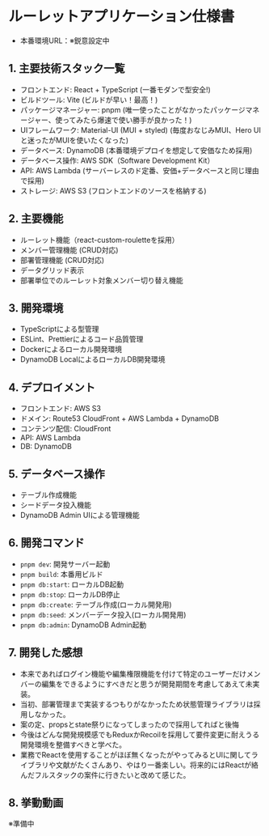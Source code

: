 # ルーレットアプリケーション仕様書
- 本番環境URL：※鋭意設定中

## 1. 主要技術スタック一覧
- フロントエンド: React + TypeScript (一番モダンで型安全!)
- ビルドツール: Vite (ビルドが早い！最高！)
- パッケージマネージャー: pnpm (唯一使ったことがなかったパッケージマネージャー、使ってみたら爆速で使い勝手が良かった！)
- UIフレームワーク: Material-UI (MUI + styled) (毎度おなじみMUI、Hero UIと迷ったがMUIを使いたくなった)
- データベース: DynamoDB (本番環境デプロイを想定して安価なため採用)
- データベース操作: AWS SDK（Software Development Kit）
- API: AWS Lambda (サーバーレスのド定番、安価+データベースと同じ理由で採用)
- ストレージ: AWS S3 (フロントエンドのソースを格納する)

## 2. 主要機能
- ルーレット機能（react-custom-rouletteを採用）
- メンバー管理機能 (CRUD対応)
- 部署管理機能 (CRUD対応)
- データグリッド表示
- 部署単位でのルーレット対象メンバー切り替え機能

## 3. 開発環境
- TypeScriptによる型管理
- ESLint、Prettierによるコード品質管理
- Dockerによるローカル開発環境
- DynamoDB LocalによるローカルDB開発環境

## 4. デプロイメント
- フロントエンド: AWS S3
- ドメイン: Route53 CloudFront + AWS Lambda + DynamoDB
- コンテンツ配信: CloudFront
- API: AWS Lambda
- DB: DynamoDB

## 5. データベース操作
- テーブル作成機能
- シードデータ投入機能
- DynamoDB Admin UIによる管理機能

## 6. 開発コマンド
- `pnpm dev`: 開発サーバー起動
- `pnpm build`: 本番用ビルド
- `pnpm db:start`: ローカルDB起動
- `pnpm db:stop`: ローカルDB停止
- `pnpm db:create`: テーブル作成(ローカル開発用)
- `pnpm db:seed`: メンバーデータ投入(ローカル開発用)
- `pnpm db:admin`: DynamoDB Admin起動

## 7. 開発した感想
- 本来であればログイン機能や編集権限機能を付けて特定のユーザーだけメンバーの編集をできるようにすべきだと思うが開発期間を考慮してあえて未実装。
- 当初、部署管理まで実装するつもりがなかったため状態管理ライブラリは採用しなかった。
- 案の定、propsとstate祭りになってしまったので採用してればと後悔
- 今後はどんな開発規模感でもReduxかRecoilを採用して要件変更に耐えうる開発環境を整備すべきと学べた。
- 業務でReactを使用することがほぼ無くなったがやってみるとUIに関してライブラリや文献がたくさんあり、やはり一番楽しい。将来的にはReactが絡んだフルスタックの案件に行きたいと改めて感じた。

## 8. 挙動動画
※準備中